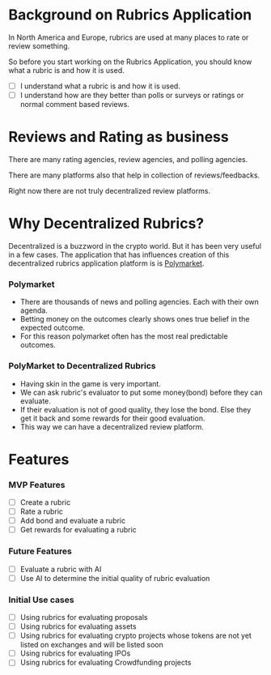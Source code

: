 # Background on Rubrics Application
In North America and Europe, rubrics are used at many places to rate or review something. 

So before you start working on the Rubrics Application, you should know what a rubric is and how it is used.

- [ ] I understand what a rubric is and how it is used.
- [ ] I understand how are they better than polls or surveys or ratings or normal comment based reviews.

# Reviews and Rating as business
There are many rating agencies, review agencies, and polling agencies.

There are many platforms also that help in collection of reviews/feedbacks.

Right now there are not truly decentralized review platforms. 

# Why Decentralized Rubrics?
Decentralized is a buzzword in the crypto world. But it has been very useful in a few cases. The application that has
influences creation of this decentralized rubrics application platform is is [Polymarket](https://polymarket.com/).


### Polymarket
- There are thousands of news and polling agencies. Each with their own agenda.
- Betting money on the outcomes clearly shows ones true belief in the expected outcome.
- For this reason polymarket often has the most real predictable outcomes.

### PolyMarket to Decentralized Rubrics
- Having skin in the game is very important.
- We can ask rubric's evaluator to put some money(bond) before they can evaluate.
- If their evaluation is not of good quality, they lose the bond. Else they get it back and some rewards for their good evaluation.
- This way we can have a decentralized review platform.

# Features

### MVP Features
- [ ] Create a rubric
- [ ] Rate a rubric
- [ ] Add bond and evaluate a rubric
- [ ] Get rewards for evaluating a rubric

### Future Features
- [ ] Evaluate a rubric with AI
- [ ] Use AI to determine the initial quality of rubric evaluation

### Initial Use cases
- [ ] Using rubrics for evaluating proposals
- [ ] Using rubrics for evaluating assets
- [ ] Using rubrics for evaluating crypto projects whose tokens are not yet listed on exchanges and will be listed soon
- [ ] Using rubrics for evaluating IPOs
- [ ] Using rubrics for evaluating Crowdfunding projects
